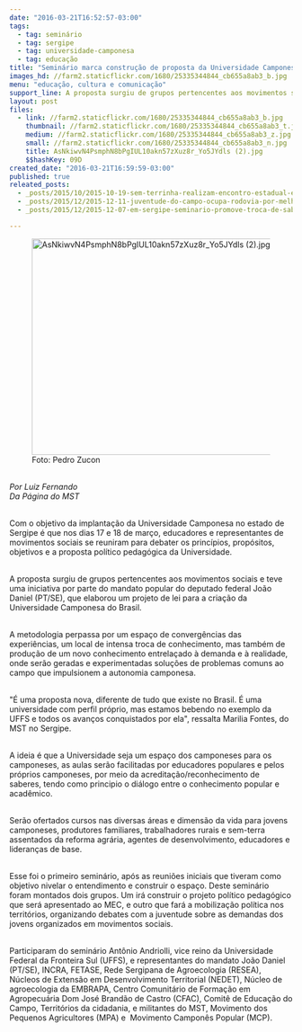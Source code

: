 ```yaml
---
date: "2016-03-21T16:52:57-03:00"
tags:
  - tag: seminário
  - tag: sergipe
  - tag: universidade-camponesa
  - tag: educação
title: "Seminário marca construção de proposta da Universidade Camponesa no Sergipe\n"
images_hd: //farm2.staticflickr.com/1680/25335344844_cb655a8ab3_b.jpg
menu: "educação, cultura e comunicação"
support_line: A proposta surgiu de grupos pertencentes aos movimentos sociais e sua metodologia perpassa por um espaço de convergências das experiências e intensa troca de conhecimentos.
layout: post
files:
  - link: //farm2.staticflickr.com/1680/25335344844_cb655a8ab3_b.jpg
    thumbnail: //farm2.staticflickr.com/1680/25335344844_cb655a8ab3_t.jpg
    medium: //farm2.staticflickr.com/1680/25335344844_cb655a8ab3_z.jpg
    small: //farm2.staticflickr.com/1680/25335344844_cb655a8ab3_n.jpg
    title: AsNkiwvN4PsmphN8bPgIUL10akn57zXuz8r_Yo5JYdls (2).jpg
    $$hashKey: 09D
created_date: "2016-03-21T16:59:59-03:00"
published: true
releated_posts:
  - _posts/2015/10/2015-10-19-sem-terrinha-realizam-encontro-estadual-em-sergipe.md
  - _posts/2015/12/2015-12-11-juventude-do-campo-ocupa-rodovia-por-melhorias-na-educacao-do-campo.md
  - _posts/2015/12/2015-12-07-em-sergipe-seminario-promove-troca-de-saberes-e-marca-encerramento-do-residencia-agraria.md

---
```

<figure class="image"><img alt="AsNkiwvN4PsmphN8bPgIUL10akn57zXuz8r_Yo5JYdls (2).jpg" height="385" src="//farm2.staticflickr.com/1680/25335344844_cb655a8ab3_b.jpg" width="700" />
<figcaption>Foto: Pedro Zucon</figcaption>
</figure>

<p><br />
<em>Por Luiz Fernando<br />
Da P&aacute;gina do MST</em></p>

<p><br />
Com o objetivo da implanta&ccedil;&atilde;o da Universidade Camponesa no estado de Sergipe &eacute; que nos dias 17 e 18 de mar&ccedil;o, educadores e representantes de movimentos sociais se reuniram para debater os princ&iacute;pios, prop&oacute;sitos, objetivos e a proposta pol&iacute;tico pedag&oacute;gica da Universidade.</p>

<p><br />
A proposta surgiu de grupos pertencentes aos movimentos sociais e teve uma iniciativa por parte do mandato popular do deputado federal Jo&atilde;o Daniel (PT/SE), que elaborou um projeto de lei para a cria&ccedil;&atilde;o da Universidade Camponesa do Brasil.</p>

<p><br />
A metodologia perpassa por um espa&ccedil;o de converg&ecirc;ncias das experi&ecirc;ncias, um local de intensa troca de conhecimento, mas tamb&eacute;m de produ&ccedil;&atilde;o de um novo conhecimento entrela&ccedil;ado &agrave; demanda e &agrave; realidade, onde ser&atilde;o geradas e experimentadas solu&ccedil;&otilde;es de problemas comuns ao campo que impulsionem a autonomia camponesa.</p>

<p><br />
&quot;&Eacute; uma proposta nova, diferente de tudo que existe no Brasil. &Eacute; uma universidade com perfil pr&oacute;prio, mas estamos bebendo no exemplo da UFFS e todos os avan&ccedil;os conquistados por ela&quot;, ressalta Marilia Fontes, do MST no Sergipe.</p>

<p><br />
A ideia &eacute; que a Universidade seja um espa&ccedil;o dos camponeses para os camponeses, as aulas ser&atilde;o facilitadas por educadores populares e pelos pr&oacute;prios camponeses, por meio da acredita&ccedil;&atilde;o/reconhecimento de saberes, tendo como principio o di&aacute;logo entre o conhecimento popular e acad&ecirc;mico.</p>

<p><br />
Ser&atilde;o ofertados cursos nas diversas &aacute;reas e dimens&atilde;o da vida para jovens camponeses, produtores familiares, trabalhadores rurais e sem-terra assentados da reforma agr&aacute;ria, agentes de desenvolvimento, educadores e lideran&ccedil;as de base.</p>

<p><br />
Esse foi o primeiro semin&aacute;rio, ap&oacute;s as reuni&otilde;es iniciais que tiveram como objetivo nivelar o entendimento e construir o espa&ccedil;o. Deste semin&aacute;rio foram montados dois grupos. Um ir&aacute; construir o projeto pol&iacute;tico pedag&oacute;gico que ser&aacute; apresentado ao MEC, e outro que far&aacute; a mobiliza&ccedil;&atilde;o pol&iacute;tica nos territ&oacute;rios, organizando debates com a juventude sobre as demandas dos jovens organizados em movimentos sociais.</p>

<p><br />
Participaram do semin&aacute;rio Ant&ocirc;nio Andriolli, vice reino da Universidade Federal da Fronteira Sul (UFFS), e representantes do mandato Jo&atilde;o Daniel (PT/SE), INCRA, FETASE, Rede Sergipana de Agroecologia (RESEA), N&uacute;cleos de Extens&atilde;o em Desenvolvimento Territorial (NEDET), N&uacute;cleo de agroecologia da EMBRAPA, Centro Comunit&aacute;rio de Forma&ccedil;&atilde;o em Agropecu&aacute;ria Dom Jos&eacute; Brand&atilde;o de Castro (CFAC), Comit&ecirc; de Educa&ccedil;&atilde;o do Campo, Territ&oacute;rios da cidadania, e militantes do MST, Movimento dos Pequenos Agricultores (MPA) e&nbsp; Movimento Campon&ecirc;s Popular (MCP).</p>
